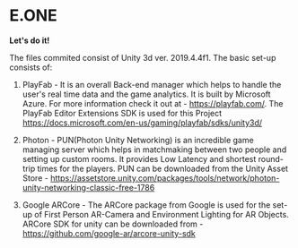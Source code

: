 # E.ONE

**Let's do it!**

The files commited consist of Unity 3d ver. 2019.4.4f1. 
The basic set-up consists of:
1. PlayFab - It is an overall Back-end manager which helps to handle the user's real time data and the game analytics. It is built by Microsoft Azure. 
For more information check it out at - https://playfab.com/.
The PlayFab Editor Extensions SDK is used for this Project https://docs.microsoft.com/en-us/gaming/playfab/sdks/unity3d/

2. Photon - PUN(Photon Unity Networking) is an incredible game managing server which helps in matchmaking between two people and setting up custom rooms. It provides Low Latency and shortest round-trip times for the players. 
PUN can be downloaded from the Unity Asset Store - https://assetstore.unity.com/packages/tools/network/photon-unity-networking-classic-free-1786

3. Google ARCore - The ARCore package from Google is used for the set-up of First Person AR-Camera and Environment Lighting for AR Objects.
ARCore SDK for unity can be downloaded from - https://github.com/google-ar/arcore-unity-sdk
